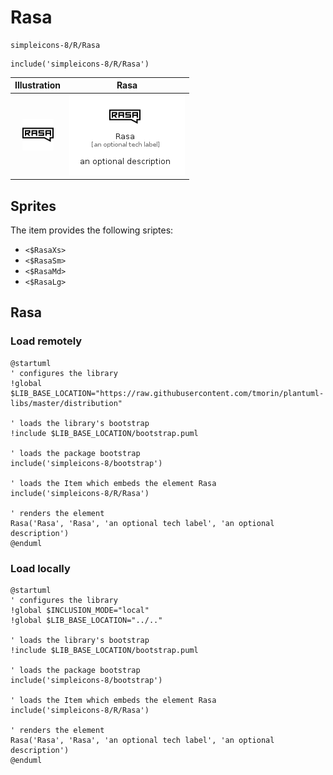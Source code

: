 # Rasa


```text
simpleicons-8/R/Rasa
```

```text
include('simpleicons-8/R/Rasa')
```



| Illustration | Rasa |
| :---: | :---: |
| ![illustration for Illustration](../../simpleicons-8/R/Rasa.png) | ![illustration for Rasa](../../simpleicons-8/R/Rasa.Local.png) |



## Sprites
The item provides the following sriptes:

- `<$RasaXs>`
- `<$RasaSm>`
- `<$RasaMd>`
- `<$RasaLg>`





## Rasa

### Load remotely
```plantuml
@startuml
' configures the library
!global $LIB_BASE_LOCATION="https://raw.githubusercontent.com/tmorin/plantuml-libs/master/distribution"

' loads the library's bootstrap
!include $LIB_BASE_LOCATION/bootstrap.puml

' loads the package bootstrap
include('simpleicons-8/bootstrap')

' loads the Item which embeds the element Rasa
include('simpleicons-8/R/Rasa')

' renders the element
Rasa('Rasa', 'Rasa', 'an optional tech label', 'an optional description')
@enduml
```

### Load locally
```plantuml
@startuml
' configures the library
!global $INCLUSION_MODE="local"
!global $LIB_BASE_LOCATION="../.."

' loads the library's bootstrap
!include $LIB_BASE_LOCATION/bootstrap.puml

' loads the package bootstrap
include('simpleicons-8/bootstrap')

' loads the Item which embeds the element Rasa
include('simpleicons-8/R/Rasa')

' renders the element
Rasa('Rasa', 'Rasa', 'an optional tech label', 'an optional description')
@enduml
```

